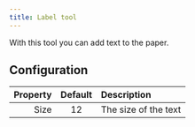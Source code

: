 ```yaml
---
title: Label tool
---
```


With this tool you can add text to the paper.

## Configuration

| Property | Default | Description          |
| -------: | :-----: | :------------------- |
|     Size |    12   | The size of the text |
